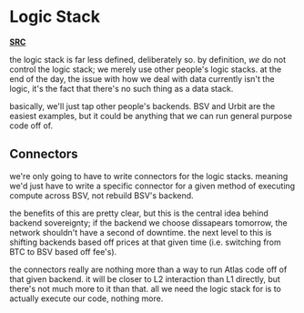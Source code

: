 # Logic Stack

**[SRC](https://github.com/tugwitt/logic)**

the logic stack is far less defined, deliberately so. by definition, *we* do not control the logic stack; we merely use 
other people's logic stacks. at the end of the day, the issue with how we deal with data currently isn't the logic, it's
the fact that there's no such thing as a data stack.

basically, we'll just tap other people's backends. BSV and Urbit are the easiest examples, but it could be anything
that we can run general purpose code off of.

## Connectors

we're only going to have to write connectors for the logic stacks. meaning we'd just have to write a specific connector for a 
given method of executing compute across BSV, not rebuild BSV's backend.

the benefits of this are pretty clear, but this is the central idea behind backend sovereignty; if the backend we choose
dissapears tomorrow, the network shouldn't have a second of downtime. the next level to this is shifting backends based off prices at that given time (i.e. switching from BTC to BSV based off fee's).

the connectors really are nothing more than a way to run Atlas code off of that given backend. it will be closer to L2 interaction
than L1 directly, but there's not much more to it than that. all we need the logic stack for is to actually execute our code,
nothing more.
